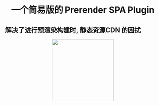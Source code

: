 <h1 align="center">一个简易版的 Prerender SPA Plugin</h1>

<h2>解决了进行预渲染构建时, 静态资源CDN 的困扰</h2>
<p align="center"><img width="200" src="https://raw.githubusercontent.com/chrisvfritz/prerender-spa-plugin/master/assets/logo.png?raw=true"></p>

